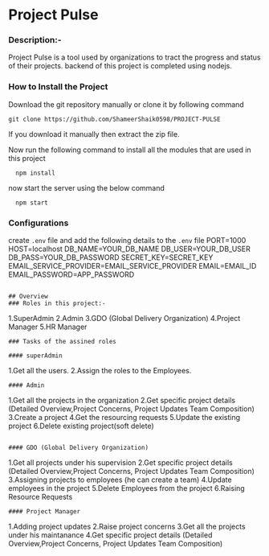 # Project Pulse

### Description:-

Project Pulse is a tool used by organizations to tract the progress and status of their projects. backend of this project is completed using nodejs.

### How to Install the Project

Download the git repository manually or clone it by following command

```
git clone https://github.com/ShameerShaik0598/PROJECT-PULSE
```

If you download it manually then extract the zip file.

Now run the following command to install all the modules that are used in this project

```
  npm install
```

now start the server using the below command

```
  npm start
```

### Configurations

create `.env` file and add the following details to the `.env` file
PORT=1000
HOST=localhost
DB_NAME=YOUR_DB_NAME
DB_USER=YOUR_DB_USER
DB_PASS=YOUR_DB_PASSWORD
SECRET_KEY=SECRET_KEY
EMAIL_SERVICE_PROVIDER=EMAIL_SERVICE_PROVIDER
EMAIL=EMAIL_ID
EMAIL_PASSWORD=APP_PASSWORD

```

## Overview
### Roles in this project:-
```

1.SuperAdmin
2.Admin
3.GDO (Global Delivery Organization)
4.Project Manager
5.HR Manager

```
### Tasks of the assined roles

#### superAdmin
```

1.Get all the users.
2.Assign the roles to the Employees.

```
#### Admin

```

1.Get all the projects in the organization
2.Get specific project details (Detailed Overview,Project Concerns, Project Updates Team Composition)
3.Create a project
4.Get the resourcing requests
5.Update the existing project
6.Delete existing project(soft delete)

```

#### GDO (Global Delivery Organization)
```

1.Get all projects under his supervision
2.Get specific project details (Detailed Overview,Project Concerns, Project Updates Team Composition)
3.Assigning projects to employees (he can create a team)
4.Update employees in the project
5.Delete Employees from the project
6.Raising Resource Requests

```
#### Project Manager

```

1.Adding project updates
2.Raise project concerns
3.Get all the projects under his maintanance
4.Get specific project details (Detailed Overview,Project Concerns, Project Updates Team Composition)

```

```
